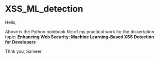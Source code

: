 # XSS_ML_detection

Hello,

Above is the Python notebook file of my practical work for the dissertation topic:
**Enhancing Web Security: Machine Learning-Based XSS Detection for Developers**

Thnk you,
Sameer
